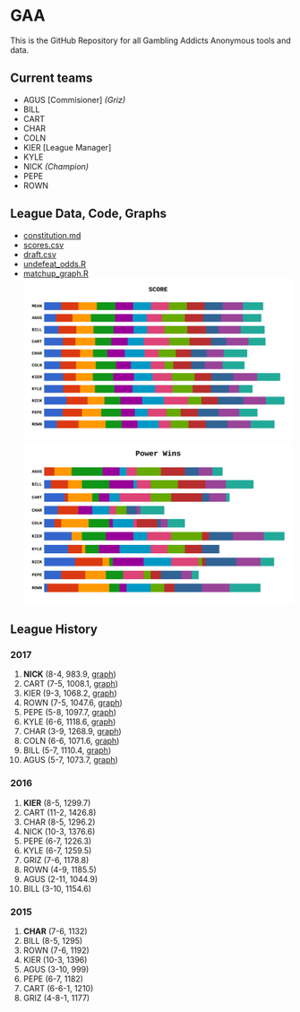 # GAA
This is the GitHub Repository for all Gambling Addicts Anonymous tools and data.

## Current teams
* AGUS [Commisioner] *(Griz)*
* BILL
* CART
* CHAR
* COLN
* KIER [League Manager]
* KYLE
* NICK *(Champion)*
* PEPE
* ROWN

## League Data, Code, Graphs

* [constitution.md](constitution.md)
* [scores.csv](scores.csv)
* [draft.csv](draft.csv)
* [undefeat_odds.R](undefeat_odds.R)
* [matchup_graph.R](matchup_graph.R)
![2017 Scores](/2017/scores.png)
![2017 Wins](/2017/wins.png)



## League History
### 2017
1. **NICK** (8-4, 983.9, [graph](/2017/nick.png))
1. CART (7-5, 1008.1, [graph](/2017/cart.png))
1. KIER (9-3, 1068.2, [graph](/2017/kier.png))
1. ROWN (7-5, 1047.6, [graph](/2017/rown.png))
1. PEPE (5-8, 1097.7, [graph](/2017/pepe.png))
1. KYLE (6-6, 1118.6, [graph](/2017/kyle.png))
1. CHAR (3-9, 1268.9, [graph](/2017/char.png))
1. COLN (6-6, 1071.6, [graph](/2017/coln.png))
1. BILL (5-7, 1110.4, [graph](/2017/bill.png))
1. AGUS (5-7, 1073.7, [graph](/2017/agus.png))

### 2016
1. **KIER** (8-5, 1299.7)
1. CART (11-2, 1426.8)
1. CHAR (8-5, 1296.2)
1. NICK (10-3, 1376.6)
1. PEPE (6-7, 1226.3)
1. KYLE (6-7, 1259.5)
1. GRIZ (7-6, 1178.8)
1. ROWN (4-9, 1185.5)
1. AGUS (2-11, 1044.9)
1. BILL (3-10, 1154.6)

### 2015
1. **CHAR** (7-6, 1132)
1. BILL (8-5, 1295)
1. ROWN (7-6, 1192)
1. KIER (10-3, 1396)
1. AGUS (3-10, 999)
1. PEPE (6-7, 1182)
1. CART (6-6-1, 1210)
1. GRIZ (4-8-1, 1177)
